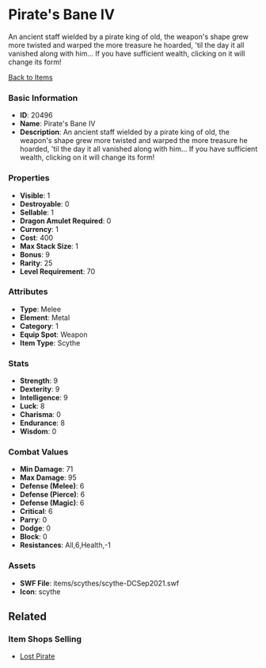 # Pirate's Bane IV

An ancient staff wielded by a pirate king of old, the weapon's shape grew more twisted and warped the more treasure he hoarded, 'til the day it all vanished along with him... If you have sufficient wealth, clicking on it will change its form!

[Back to Items](../items.md)

### Basic Information

- **ID**: 20496
- **Name**: Pirate&#039;s Bane IV
- **Description**: An ancient staff wielded by a pirate king of old, the weapon&#039;s shape grew more twisted and warped the more treasure he hoarded, &#039;til the day it all vanished along with him... If you have sufficient wealth, clicking on it will change its form!

### Properties

- **Visible**: 1
- **Destroyable**: 0
- **Sellable**: 1
- **Dragon Amulet Required**: 0
- **Currency**: 1
- **Cost**: 400
- **Max Stack Size**: 1
- **Bonus**: 9
- **Rarity**: 25
- **Level Requirement**: 70

### Attributes

- **Type**: Melee
- **Element**: Metal
- **Category**: 1
- **Equip Spot**: Weapon
- **Item Type**: Scythe

### Stats

- **Strength**: 9
- **Dexterity**: 9
- **Intelligence**: 9
- **Luck**: 8
- **Charisma**: 0
- **Endurance**: 8
- **Wisdom**: 0

### Combat Values

- **Min Damage**: 71
- **Max Damage**: 95
- **Defense (Melee)**: 6
- **Defense (Pierce)**: 6
- **Defense (Magic)**: 6
- **Critical**: 6
- **Parry**: 0
- **Dodge**: 0
- **Block**: 0
- **Resistances**: All,6,Health,-1

### Assets

- **SWF File**: items/scythes/scythe-DCSep2021.swf
- **Icon**: scythe

## Related

### Item Shops Selling

- [Lost Pirate](../item-shops/716-lost-pirate.md)

